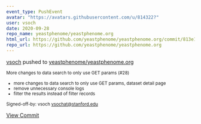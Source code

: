 ```yaml
---
event_type: PushEvent
avatar: "https://avatars.githubusercontent.com/u/814322?"
user: vsoch
date: 2020-09-28
repo_name: yeastphenome/yeastphenome.org
html_url: https://github.com/yeastphenome/yeastphenome.org/commit/813e1a4bfbb2b79dc77c25d47816e18df5e52e39
repo_url: https://github.com/yeastphenome/yeastphenome.org
---
```


<a href='https://github.com/vsoch' target='_blank'>vsoch</a> pushed to <a href='https://github.com/yeastphenome/yeastphenome.org' target='_blank'>yeastphenome/yeastphenome.org</a>

<small>More changes to data search to only use GET params (#28)

* more changes to data search to only use GET params, dataset detail page
* remove unnecessary console logs
* filter the results instead of filter records

Signed-off-by: vsoch <vsochat@stanford.edu></small>

<a href='https://github.com/yeastphenome/yeastphenome.org/commit/813e1a4bfbb2b79dc77c25d47816e18df5e52e39' target='_blank'>View Commit</a>